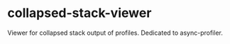 # collapsed-stack-viewer
Viewer for collapsed stack output of profiles. Dedicated to async-profiler.
